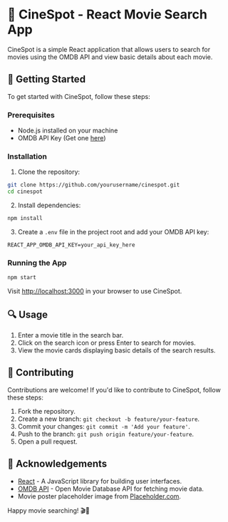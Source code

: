 # 🍿 CineSpot - React Movie Search App

CineSpot is a simple React application that allows users to search for movies using the OMDB API and view basic details about each movie.

## 🚀 Getting Started

To get started with CineSpot, follow these steps:

### Prerequisites

- Node.js installed on your machine
- OMDB API Key (Get one [here](http://www.omdbapi.com/))

### Installation

1. Clone the repository:

```bash
git clone https://github.com/yourusername/cinespot.git
cd cinespot
```

2. Install dependencies:

```bash
npm install
```

3. Create a `.env` file in the project root and add your OMDB API key:

```env
REACT_APP_OMDB_API_KEY=your_api_key_here
```

### Running the App

```bash
npm start
```

Visit [http://localhost:3000](http://localhost:3000) in your browser to use CineSpot.

## 🔍 Usage

1. Enter a movie title in the search bar.
2. Click on the search icon or press Enter to search for movies.
3. View the movie cards displaying basic details of the search results.

## 🤝 Contributing

Contributions are welcome! If you'd like to contribute to CineSpot, follow these steps:

1. Fork the repository.
2. Create a new branch: `git checkout -b feature/your-feature`.
3. Commit your changes: `git commit -m 'Add your feature'`.
4. Push to the branch: `git push origin feature/your-feature`.
5. Open a pull request.


## 🙏 Acknowledgements

- [React](https://reactjs.org/) - A JavaScript library for building user interfaces.
- [OMDB API](http://www.omdbapi.com/) - Open Movie Database API for fetching movie data.
- Movie poster placeholder image from [Placeholder.com](http://via.placeholder.com/400).

Happy movie searching! 🎬🍿


